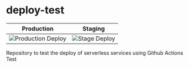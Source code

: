 # deploy-test
|Production|Staging|
|---|---|
![Production Deploy](https://github.com/sergioflores-j/deploy-test/workflows/deploy/badge.svg?branch=master&label=Production)|![Stage Deploy](https://github.com/sergioflores-j/deploy-test/workflows/deploy/badge.svg?branch=stage&label=Stage)|

Repository to test the deploy of serverless services using Github Actions
Test